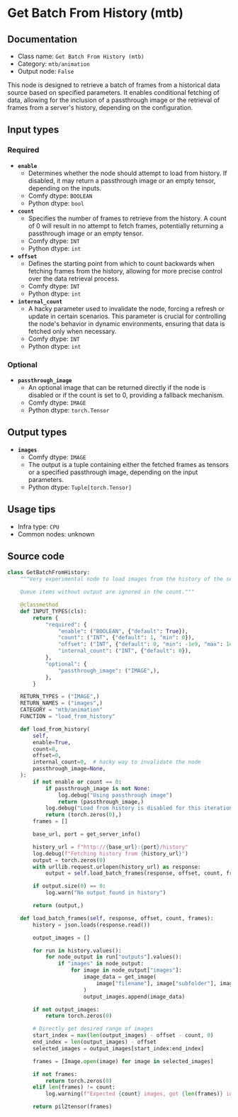 # Get Batch From History (mtb)
## Documentation
- Class name: `Get Batch From History (mtb)`
- Category: `mtb/animation`
- Output node: `False`

This node is designed to retrieve a batch of frames from a historical data source based on specified parameters. It enables conditional fetching of data, allowing for the inclusion of a passthrough image or the retrieval of frames from a server's history, depending on the configuration.
## Input types
### Required
- **`enable`**
    - Determines whether the node should attempt to load from history. If disabled, it may return a passthrough image or an empty tensor, depending on the inputs.
    - Comfy dtype: `BOOLEAN`
    - Python dtype: `bool`
- **`count`**
    - Specifies the number of frames to retrieve from the history. A count of 0 will result in no attempt to fetch frames, potentially returning a passthrough image or an empty tensor.
    - Comfy dtype: `INT`
    - Python dtype: `int`
- **`offset`**
    - Defines the starting point from which to count backwards when fetching frames from the history, allowing for more precise control over the data retrieval process.
    - Comfy dtype: `INT`
    - Python dtype: `int`
- **`internal_count`**
    - A hacky parameter used to invalidate the node, forcing a refresh or update in certain scenarios. This parameter is crucial for controlling the node's behavior in dynamic environments, ensuring that data is fetched only when necessary.
    - Comfy dtype: `INT`
    - Python dtype: `int`
### Optional
- **`passthrough_image`**
    - An optional image that can be returned directly if the node is disabled or if the count is set to 0, providing a fallback mechanism.
    - Comfy dtype: `IMAGE`
    - Python dtype: `torch.Tensor`
## Output types
- **`images`**
    - Comfy dtype: `IMAGE`
    - The output is a tuple containing either the fetched frames as tensors or a specified passthrough image, depending on the input parameters.
    - Python dtype: `Tuple[torch.Tensor]`
## Usage tips
- Infra type: `CPU`
- Common nodes: unknown


## Source code
```python
class GetBatchFromHistory:
    """Very experimental node to load images from the history of the server.

    Queue items without output are ignored in the count."""

    @classmethod
    def INPUT_TYPES(cls):
        return {
            "required": {
                "enable": ("BOOLEAN", {"default": True}),
                "count": ("INT", {"default": 1, "min": 0}),
                "offset": ("INT", {"default": 0, "min": -1e9, "max": 1e9}),
                "internal_count": ("INT", {"default": 0}),
            },
            "optional": {
                "passthrough_image": ("IMAGE",),
            },
        }

    RETURN_TYPES = ("IMAGE",)
    RETURN_NAMES = ("images",)
    CATEGORY = "mtb/animation"
    FUNCTION = "load_from_history"

    def load_from_history(
        self,
        enable=True,
        count=0,
        offset=0,
        internal_count=0,  # hacky way to invalidate the node
        passthrough_image=None,
    ):
        if not enable or count == 0:
            if passthrough_image is not None:
                log.debug("Using passthrough image")
                return (passthrough_image,)
            log.debug("Load from history is disabled for this iteration")
            return (torch.zeros(0),)
        frames = []

        base_url, port = get_server_info()

        history_url = f"http://{base_url}:{port}/history"
        log.debug(f"Fetching history from {history_url}")
        output = torch.zeros(0)
        with urllib.request.urlopen(history_url) as response:
            output = self.load_batch_frames(response, offset, count, frames)

        if output.size(0) == 0:
            log.warn("No output found in history")

        return (output,)

    def load_batch_frames(self, response, offset, count, frames):
        history = json.loads(response.read())

        output_images = []

        for run in history.values():
            for node_output in run["outputs"].values():
                if "images" in node_output:
                    for image in node_output["images"]:
                        image_data = get_image(
                            image["filename"], image["subfolder"], image["type"]
                        )
                        output_images.append(image_data)

        if not output_images:
            return torch.zeros(0)

        # Directly get desired range of images
        start_index = max(len(output_images) - offset - count, 0)
        end_index = len(output_images) - offset
        selected_images = output_images[start_index:end_index]

        frames = [Image.open(image) for image in selected_images]

        if not frames:
            return torch.zeros(0)
        elif len(frames) != count:
            log.warning(f"Expected {count} images, got {len(frames)} instead")

        return pil2tensor(frames)

```
